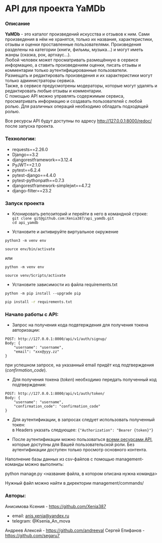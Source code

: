# API для проекта YaMDb

### Описание

**YaMDb** - это каталог произведений искусства и отзывов к ним. Сами произведения в нём не хранятся, только их названия, характеристики, отзывы и оценки проставленные пользователями. Произведения разделены на категории (книги, фильмы, музыка...) и могут иметь жанры (сказка, рок, артхаус...).  
Любой человек может просматривать размещённую в сервисе информацию, а ставить произведениям оценки, писать отзывы и комментарии только аутентифицированные пользователи.  
Размещать и редактировать произведения и их характеристики могут только администраторы сервиса.  
Также, в сервисе предусмотрены модераторы, которые могут удалять и редактировать любые отзывы и комментарии.  
С помощью API можно управлять содержимым сервиса, просматривать информацию и создавать пользователей с любой ролью.
Для различных операций необходимо обладать подходящей ролью.

Все ресурсы API будут доступны по адресу http://127.0.0.1:8000/redoc/ после запуска проекта.

### Технологии:
- requests==2.26.0
- Django==3.2
- djangorestframework==3.12.4
- PyJWT==2.1.0
- pytest==6.2.4
- pytest-django==4.4.0
- pytest-pythonpath==0.7.3
- djangorestframework-simplejwt==4.7.2
- django-filter==23.2

### Запуск проекта

- Клонировать репозиторий и перейти в него в командной строке:  
   `git clone git@github.com:Xenia387/api_yamdb.git`  
  `cd api_yamdb`

- Установите и активируйте виртуальное окружение

```
python3 -m venv env
```

```
source env/bin/activate
```

  или

```
python -m venv env
```

```
source venv/Scripts/activate
```

- Установите зависимости из файла requirements.txt
  
```
python -m pip install --upgrade pip
```

```bash
pip install -r requirements.txt
```

### Начало работы с API:

- Запрос на получения кода подвтерждения для получения токена авторизации:

```
POST: http://127.0.0.1:8000/api/v1/auth/signup/
Body: {
    "username": "username",
    "email": "xxx@yyy.zz"
}
```

при успешном запросе, на указанный email придёт код подтверждения (_confirmation_code_).

- Для получения токена (_token_) необходимо передать полученный код подтверждения:

```
POST: http://127.0.0.1:8000/api/v1/auth/token/
Body: {
    "username": "username",
    "confirmation_code": "confirmation_code"
}
```

- Для аутентификации, в запросах следует использовать полученный токен:  
   в Headers указать следующее: `{"Authorization": "Bearer {token}"}`

* После аутентификации можно пользоваться [всеми ресурсами API](http://127.0.0.1:8000/redoc/), которые доступны для Вашей пользовательской роли. Без аутентификации доступен только просмотр основного контента.

Наполнение базы данных из csv-файлов с помощью management-команды можно выполнить:

python manage.py <название файла, в котором описана нужна команда>

Нужный файл можно найти в директории management/commands/

### Авторы:

Анисимова Ксения - https://github.com/Xenia387
- email: anis.xenia@yandex.ru
- telegram: @Ksenia_An_mova

Андреев Алексей - https://github.com/andreeval
Сергей Епифанов - https://github.com/segaru7
